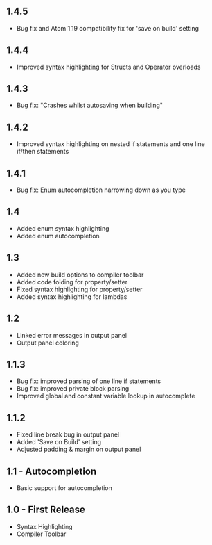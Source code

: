 ## 1.4.5
* Bug fix and Atom 1.19 compatibility fix for 'save on build' setting

## 1.4.4
* Improved syntax highlighting for Structs and Operator overloads

## 1.4.3
* Bug fix: "Crashes whilst autosaving when building"

## 1.4.2
* Improved syntax highlighting on nested if statements and one line if/then statements

## 1.4.1
* Bug fix: Enum autocompletion narrowing down as you type

## 1.4
* Added enum syntax highlighting
* Added enum autocompletion

## 1.3
* Added new build options to compiler toolbar
* Added code folding for property/setter
* Fixed syntax highlighting for property/setter
* Added syntax highlighting for lambdas

## 1.2
* Linked error messages in output panel
* Output panel coloring

## 1.1.3
* Bug fix: improved parsing of one line if statements
* Bug fix: improved private block parsing
* Improved global and constant variable lookup in autocomplete

## 1.1.2
* Fixed line break bug in output panel
* Added 'Save on Build' setting
* Adjusted padding & margin on output panel

## 1.1 - Autocompletion
* Basic support for autocompletion

## 1.0 - First Release
* Syntax Highlighting
* Compiler Toolbar
